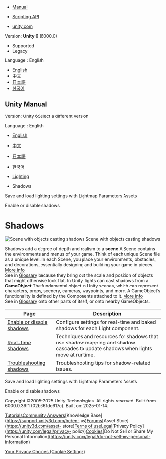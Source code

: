 [](https://docs.unity3d.com)

  * [Manual](../Manual/index.html)
  * [Scripting API](../ScriptReference/index.html)

  * [unity.com](https://unity.com/)

Version: **Unity 6** (6000.0)

  * Supported
  * Legacy

Language : English

  * [English](/Manual/Shadows.html)
  * [中文](/cn/current/Manual/Shadows.html)
  * [日本語](/ja/current/Manual/Shadows.html)
  * [한국어](/kr/current/Manual/Shadows.html)

[](https://docs.unity3d.com)

## Unity Manual

Version: Unity 6Select a different version

Language : English

  * [English](/Manual/Shadows.html)
  * [中文](/cn/current/Manual/Shadows.html)
  * [日本語](/ja/current/Manual/Shadows.html)
  * [한국어](/kr/current/Manual/Shadows.html)

  * [Lighting](LightingOverview.html)
  * Shadows

[](configure-with-lightmap-parameters-asset.html)

Save and load lighting settings with Lightmap Parameters Assets

[](shadow-configuration.html)

Enable or disable shadows

# Shadows

![Scene with objects casting shadows](../uploads/Main/ShadowIntro.png) Scene
with objects casting shadows

Shadows add a degree of depth and realism to a **scene** A Scene contains the
environments and menus of your game. Think of each unique Scene file as a
unique level. In each Scene, you place your environments, obstacles, and
decorations, essentially designing and building your game in pieces. [More
info](CreatingScenes.html)  
See in [Glossary](Glossary.html#Scene) because they bring out the scale and
position of objects that might otherwise look flat. In Unity, lights can cast
shadows from a **GameObject** The fundamental object in Unity scenes, which
can represent characters, props, scenery, cameras, waypoints, and more. A
GameObject’s functionality is defined by the Components attached to it. [More
info](class-GameObject.html)  
See in [Glossary](Glossary.html#GameObject) onto other parts of itself, or
onto nearby GameObjects.

**Page** | **Description**  
---|---  
[Enable or disable shadows](shadow-configuration.html) | Configure settings for real-time and baked shadows for each Light component.  
[Real-time shadows](shadow-realtime.html) | Techniques and resources for shadows that use shadow mapping and shadow cascades to update shadows when lights move at runtime.  
[Troubleshooting shadows](ShadowPerformance.html) | Troubleshooting tips for shadow-related issues.  
  
[](configure-with-lightmap-parameters-asset.html)

Save and load lighting settings with Lightmap Parameters Assets

[](shadow-configuration.html)

Enable or disable shadows

Copyright ©2005-2025 Unity Technologies. All rights reserved. Built from
6000.0.36f1 (02b661dc617c). Built on: 2025-01-14.

[Tutorials](https://learn.unity.com/)[Community
Answers](https://answers.unity3d.com)[Knowledge
Base](https://support.unity3d.com/hc/en-
us)[Forums](https://forum.unity3d.com)[Asset Store](https://unity3d.com/asset-
store)[Terms of
use](https://docs.unity3d.com/Manual/TermsOfUse.html)[Legal](https://unity.com/legal)[Privacy
Policy](https://unity.com/legal/privacy-
policy)[Cookies](https://unity.com/legal/cookie-policy)[Do Not Sell or Share
My Personal Information](https://unity.com/legal/do-not-sell-my-personal-
information)

[Your Privacy Choices (Cookie Settings)](javascript:void\(0\);)

